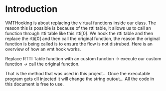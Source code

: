 # Introduction
VMTHooking is about replacing the virtual functions inside our class. The reason this is possible is because of the rtti table, it allows us to call an function through rtti table like this rtti[0]. We hook the rtti table and then replace the rtti[0] and then call the original function, the reason the original function is being called is to ensure the flow is not distrubed. Here is an overview of how an vmt hook works.

Replace RTTI Table function with an custom function -> execute our custom function -> call the original function.

That is the method that was used in this project... Once the executable program gets dll injected it will change the string outout... All the code in this document is free to use.
